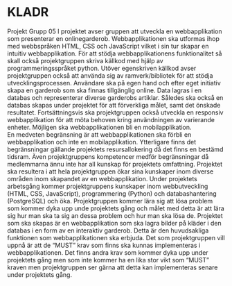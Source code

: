 # KLADR
Projekt Grupp 05
I projektet avser gruppen att utveckla en webbapplikation som presenterar en onlinegarderob. Webbapplikationen ska utformas ihop med webbspråken HTML, CSS och JavaScript vilket i sin tur skapar en intuitiv webbapplikation. För att stödja webbapplikationens funktionalitet så skall också projektgruppen skriva källkod med hjälp av programmeringsspråket python. Utöver egenskriven källkod avser projektgruppen också att använda sig av ramverk/bibliotek för att stödja utvecklingsprocessen. Användare ska på egen hand och efter eget initiativ skapa en garderob som ska finnas tillgänglig online. Data lagras i en databas och representerar diverse garderobs artiklar. Således ska också en databas skapas under projektet för att förverkliga målet, samt det önskade resultatet. Fortsättningsvis ska projektgruppen också utveckla en responsiv webbapplikation för att möta behoven kring användningen av varierande enheter. Möjligen ska webbapplikationen bli en mobilapplikation.    
En medveten begränsning är att webbapplikationen ska förbli en webbapplikation och inte en mobilapplikation. Ytterligare finns det begränsningar gällande projektets resursallokering då det finns en bestämd tidsram. Även projektgruppens kompetencer medför begränsningar då medlemmarna ännu inte har all kunskap för projektets omfattning.
Projektet ska resultera i att hela projektgruppen ökar sina kunskaper inom diverse områden inom skapandet av en webbapplikation. Under projektets arbetsgång kommer projektgruppens kunskaper inom webbutveckling (HTML, CSS, JavaScript), programmering (Python) och databashantering (PostgreSQL) och öka. Projektgruppen kommer lära sig att lösa problem som kommer dyka upp unde projektets gång och målet med detta är att lära sig hur man ska ta sig an dessa problem och hur man ska lösa de. 
Projektet som ska skapas är en webbapplikation som ska lagra bilder på kläder i den databas i en form av en interaktiv garderob. Detta är den huvudsakliga funktionen som webbapplikationen ska erbjuda. Det som projektgruppen vill uppnå är att de “MUST” krav som finns ska kunnas implementeras i webbapplikationen. Det finns andra krav som kommer dyka upp under projektets gång men som inte kommer ha en lika stor vikt som “MUST” kraven men projektgruppen ser gärna att detta kan implementeras senare under projektets gång. 
